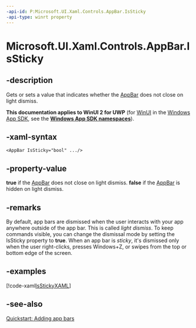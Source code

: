 ```yaml
---
-api-id: P:Microsoft.UI.Xaml.Controls.AppBar.IsSticky
-api-type: winrt property
---
```


<!-- Property syntax
public bool IsSticky { get;  set; }
-->

# Microsoft.UI.Xaml.Controls.AppBar.IsSticky

## -description
Gets or sets a value that indicates whether the [AppBar](appbar.md) does not close on light dismiss.

**This documentation applies to WinUI 2 for UWP** (for [WinUI](/windows/apps/winui/winui3/) in the [Windows App SDK](/windows/apps/windows-app-sdk/), see the **[Windows App SDK namespaces](/windows/windows-app-sdk/api/winrt/)**).

## -xaml-syntax
```xaml
<AppBar IsSticky="bool" .../>
```


## -property-value
**true** if the [AppBar](appbar.md) does not close on light dismiss. **false** if the [AppBar](appbar.md) is hidden on light dismiss.

## -remarks
By default, app bars are dismissed when the user interacts with your app anywhere outside of the app bar. This is called *light dismiss*. To keep commands visible, you can change the dismissal mode by setting the IsSticky property to **true**. When an app bar is *sticky*, it's dismissed only when the user right-clicks, presses Windows+Z, or swipes from the top or bottom edge of the screen.

## -examples


[!code-xaml[IsStickyXAML](../microsoft.ui.xaml.controls/code/AppBarSample/CS/SnippetsPage.xaml#SnippetIsStickyXAML)]

## -see-also
[Quickstart: Adding app bars](/previous-versions/windows/apps/hh781232(v=win.10))
